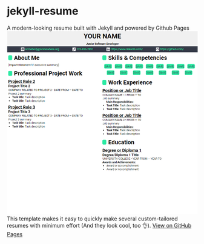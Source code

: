 # jekyll-resume
A modern-looking resume built with Jekyll and powered by Github Pages
![img](images/screenshot.png)
This template makes it easy to quickly make several custom-tailored resumes with minimum effort
(And they look cool, too 👌).
[View on GitHub Pages](https://oroshi-tom.github.io/jekyll-resume-template/)


